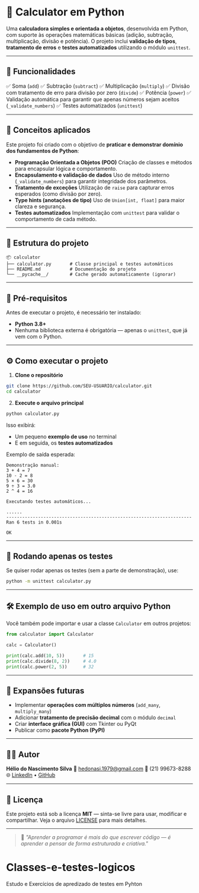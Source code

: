 # 🧮 Calculator em Python

Uma **calculadora simples e orientada a objetos**, desenvolvida em Python, com suporte às operações matemáticas básicas (adição, subtração, multiplicação, divisão e potência).
O projeto inclui **validação de tipos**, **tratamento de erros** e **testes automatizados** utilizando o módulo `unittest`.

---

## 🚀 Funcionalidades

✅ Soma (`add`)
✅ Subtração (`subtract`)
✅ Multiplicação (`multiply`)
✅ Divisão com tratamento de erro para divisão por zero (`divide`)
✅ Potência (`power`)
✅ Validação automática para garantir que apenas números sejam aceitos (`_validate_numbers`)
✅ Testes automatizados (`unittest`)

---

## 🧠 Conceitos aplicados

Este projeto foi criado com o objetivo de **praticar e demonstrar domínio dos fundamentos de Python**:

* **Programação Orientada a Objetos (POO)**
  Criação de classes e métodos para encapsular lógica e comportamento.
* **Encapsulamento e validação de dados**
  Uso de método interno (`_validate_numbers`) para garantir integridade dos parâmetros.
* **Tratamento de exceções**
  Utilização de `raise` para capturar erros esperados (como divisão por zero).
* **Type hints (anotações de tipo)**
  Uso de `Union[int, float]` para maior clareza e segurança.
* **Testes automatizados**
  Implementação com `unittest` para validar o comportamento de cada método.

---

## 🧩 Estrutura do projeto

```
📦 calculator
├── calculator.py       # Classe principal e testes automáticos
├── README.md           # Documentação do projeto
└── __pycache__/        # Cache gerado automaticamente (ignorar)
```

---

## 🧰 Pré-requisitos

Antes de executar o projeto, é necessário ter instalado:

* **Python 3.8+**
* Nenhuma biblioteca externa é obrigatória — apenas o `unittest`, que já vem com o Python.

---

## ⚙️ Como executar o projeto

1. **Clone o repositório**

```bash
git clone https://github.com/SEU-USUARIO/calculator.git
cd calculator
```

2. **Execute o arquivo principal**

```bash
python calculator.py
```

Isso exibirá:

* Um pequeno **exemplo de uso** no terminal
* E em seguida, os **testes automatizados**

Exemplo de saída esperada:

```
Demonstração manual:
3 + 4 = 7
10 - 2 = 8
5 × 6 = 30
9 ÷ 3 = 3.0
2 ^ 4 = 16

Executando testes automáticos...

......
----------------------------------------------------------------------
Ran 6 tests in 0.001s

OK
```

---

## 🧪 Rodando apenas os testes

Se quiser rodar apenas os testes (sem a parte de demonstração), use:

```bash
python -m unittest calculator.py
```

---

## 🛠️ Exemplo de uso em outro arquivo Python

Você também pode importar e usar a classe `Calculator` em outros projetos:

```python
from calculator import Calculator

calc = Calculator()

print(calc.add(10, 5))       # 15
print(calc.divide(8, 2))     # 4.0
print(calc.power(2, 5))      # 32
```

---

## 🧱 Expansões futuras

* Implementar **operações com múltiplos números** (`add_many`, `multiply_many`)
* Adicionar **tratamento de precisão decimal** com o módulo `decimal`
* Criar **interface gráfica (GUI)** com Tkinter ou PyQt
* Publicar como **pacote Python (PyPI)**

---

## 🧑‍💻 Autor

**Hélio do Nascimento Silva**
📧 [hedonasi.1979@gmail.com](mailto:hedonasi.1979@gmail.com)
📱 (21) 99673-8288
🌐 [LinkedIn](https://www.linkedin.com) • [GitHub](https://github.com/SEU-USUARIO)

---

## 📝 Licença

Este projeto está sob a licença **MIT** — sinta-se livre para usar, modificar e compartilhar.
Veja o arquivo [LICENSE](LICENSE) para mais detalhes.

---

> 💬 *"Aprender a programar é mais do que escrever código — é aprender a pensar de forma estruturada e criativa."*
# Classes-e-testes-logicos
Estudo e Exercícios de apredizado de testes em Pyhton
